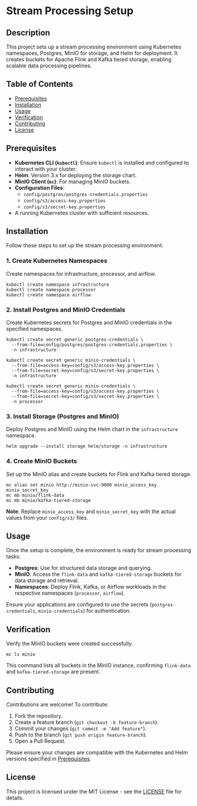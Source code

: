 # Stream Processing Setup

## Description
This project sets up a stream processing environment using Kubernetes namespaces, Postgres, MinIO for storage, and Helm for deployment. It creates buckets for Apache Flink and Kafka tiered storage, enabling scalable data processing pipelines.

## Table of Contents
- [Prerequisites](#prerequisites)
- [Installation](#installation)
- [Usage](#usage)
- [Verification](#verification)
- [Contributing](#contributing)
- [License](#license)

## Prerequisites
- **Kubernetes CLI (`kubectl`)**: Ensure `kubectl` is installed and configured to interact with your cluster.
- **Helm**: Version 3.x for deploying the storage chart.
- **MinIO Client (`mc`)**: For managing MinIO buckets.
- **Configuration Files**:
  - `config/postgres/postgres-credentials.properties`
  - `config/s3/access-key.properties`
  - `config/s3/secret-key.properties`
- A running Kubernetes cluster with sufficient resources.

## Installation
Follow these steps to set up the stream processing environment.

### 1. Create Kubernetes Namespaces
Create namespaces for infrastructure, processor, and airflow.

```shell
kubectl create namespace infrastructure
kubectl create namespace processor
kubectl create namespace airflow
```

### 2. Install Postgres and MinIO Credentials
Create Kubernetes secrets for Postgres and MinIO credentials in the specified namespaces.

```shell
kubectl create secret generic postgres-credentials \
  --from-file=config/postgres/postgres-credentials.properties \
  -n infrastructure

kubectl create secret generic minio-credentials \
  --from-file=access-key=config/s3/access-key.properties \
  --from-file=secret-key=config/s3/secret-key.properties \
  -n infrastructure

kubectl create secret generic minio-credentials \
  --from-file=access-key=config/s3/access-key.properties \
  --from-file=secret-key=config/s3/secret-key.properties \
  -n processor
```

### 3. Install Storage (Postgres and MinIO)
Deploy Postgres and MinIO using the Helm chart in the `infrastructure` namespace.

```shell
helm upgrade --install storage helm/storage -n infrastructure
```

### 4. Create MinIO Buckets
Set up the MinIO alias and create buckets for Flink and Kafka tiered storage.

```shell
mc alias set minio http://minio-svc:9000 minio_access_key minio_secret_key
mc mb minio/flink-data
mc mb minio/kafka-tiered-storage
```

**Note**: Replace `minio_access_key` and `minio_secret_key` with the actual values from your `config/s3/` files.

## Usage
Once the setup is complete, the environment is ready for stream processing tasks:
- **Postgres**: Use for structured data storage and querying.
- **MinIO**: Access the `flink-data` and `kafka-tiered-storage` buckets for data storage and retrieval.
- **Namespaces**: Deploy Flink, Kafka, or Airflow workloads in the respective namespaces (`processor`, `airflow`).

Ensure your applications are configured to use the secrets (`postgres-credentials`, `minio-credentials`) for authentication.

## Verification
Verify the MinIO buckets were created successfully.

```shell
mc ls minio
```

This command lists all buckets in the MinIO instance, confirming `flink-data` and `kafka-tiered-storage` are present.

## Contributing
Contributions are welcome! To contribute:
1. Fork the repository.
2. Create a feature branch (`git checkout -b feature-branch`).
3. Commit your changes (`git commit -m "Add feature"`).
4. Push to the branch (`git push origin feature-branch`).
5. Open a Pull Request.

Please ensure your changes are compatible with the Kubernetes and Helm versions specified in [Prerequisites](#prerequisites).

## License
This project is licensed under the MIT License - see the [LICENSE](LICENSE) file for details.